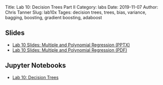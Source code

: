 Title: Lab 10: Decision Trees Part II
Category: labs
Date: 2019-11-07
Author: Chris Tanner
Slug: lab10x
Tages: decision trees, trees, bias, variance, bagging, boosting, gradient boosting, adaboost


## Slides
- [Lab 10 Slides: Multiple and Polynomial Regression (PPTX)]({attach}presentation/lab10_adaboost.pptx)
- [Lab 10 Slides: Multiple and Polynomial Regression (PDF)]({attach}presentation/lab10_adaboost.pdf)

## Jupyter Notebooks
- [Lab 10: Decision Trees]({filename}notes/cs109a_Lab10_Boosting.ipynb)